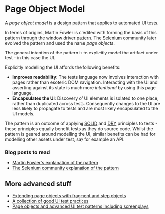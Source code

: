 # Page Object Model

A *page object model* is a design pattern that applies to automated UI tests.

In terms of origins, Martin Fowler is credited with forming the basis of this pattern through the [window driver pattern](https://martinfowler.com/eaaDev/WindowDriver.html).  The [Selenium](http://www.seleniumhq.org) community later evolved the pattern and used the name *page objects*.

The general intention of the pattern is to explicitly model the artifact under test - in this case the UI.

Explicitly modelling the UI affords the following benefits:

- **Improves readability**: The tests language now involves interaction with pages rather than esoteric DOM navigation.  Interacting with the UI and asserting against its state is much more *intentional* by using this page language.
- **Encapsulates the UI**: Discovery of UI elements is isolated to one place, rather than duplicated across tests.  Consequently changes to the UI are less likely to propagate to tests and are most likely encapsulated to the UI models.

The pattern is an outcome of applying [SOLID](../design/solid.md) and [DRY](https://en.wikipedia.org/wiki/Don%27t_repeat_yourself) principles to tests - these principles equally benefit tests as they do source code.
Whilst the pattern is geared around modelling the UI, similar benefits can be had for modelling other assets under test, say for example an API. 
  
### Blog posts to read 
- [Martin Fowler's explanation of the pattern](https://www.martinfowler.com/bliki/PageObject.html)
- [The Selenium community explanation of the pattern](http://www.seleniumeasy.com/selenium-tutorials/page-object-model-framework-introduction)

## More advanced stuff
- [Extending page objects with fragment and step objects](http://codecept.io/pageobjects)
- [A collection of good UI test practices](https://www.blazemeter.com/blog/top-15-ui-test-automation-best-practices-you-should-follow)
- [Page objects and advanced UI test patterns including screenplays](https://www.youtube.com/watch?v=ZoJ4c6sUcoQ)
